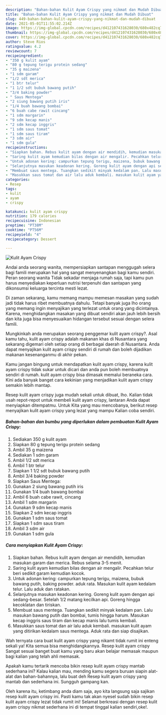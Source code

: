 ```yaml
---
description: "Bahan-bahan Kulit Ayam Crispy yang nikmat dan Mudah Dibuat"
title: "Bahan-bahan Kulit Ayam Crispy yang nikmat dan Mudah Dibuat"
slug: 449-bahan-bahan-kulit-ayam-crispy-yang-nikmat-dan-mudah-dibuat
date: 2021-05-01T11:55:02.214Z
image: https://img-global.cpcdn.com/recipes/d412107431628030/680x482cq70/kulit-ayam-crispy-foto-resep-utama.jpg
thumbnail: https://img-global.cpcdn.com/recipes/d412107431628030/680x482cq70/kulit-ayam-crispy-foto-resep-utama.jpg
cover: https://img-global.cpcdn.com/recipes/d412107431628030/680x482cq70/kulit-ayam-crispy-foto-resep-utama.jpg
author: Steve Rios
ratingvalue: 4.2
reviewcount: 7
recipeingredient:
- "350 g kulit ayam"
- "80 g tepung terigu protein sedang"
- "35 g maizena"
- "1 sdm garam"
- "1/2 sdt merica"
- "1 btr telur"
- "1 1/2 sdt bubuk bawang putih"
- "3/4 baking powder"
- " Saus Mentega"
- "2 siung bawang putih iris"
- "1/4 buah bawang bombai"
- "6 buah cabe rawit cincang"
- "1 sdm margarin"
- "9 sdm kecap manis"
- "2 sdm kecap inggris"
- "1 sdm saus tomat"
- "1 sdm saus tiram"
- "3 sdm air"
- "1 sdm gula"
recipeinstructions:
- "Siapkan bahan. Rebus kulit ayam dengan air mendidih, kemudian masukan garam dan merica. Rebus selama 3-5 menit."
- "Saring kulit ayam kemudian bilas dengan air mengalir. Pecahkan telur beri sedikit garam kemudian kocok."
- "Untuk adonan kering: campurkan tepung terigu, maizena, bubuk bawang putih, baking powder. aduk rata. Masukan kulit ayam kedalam telur. Lalu aduk dan ratakan."
- "Selanjutnya masukan keadonan kering. Goreng kulit ayam dengan api sedang-besar. Setelah 1/2 matang kecilkan api. Goreng hingga kecoklatan dan tiriskan."
- "Membuat saus mentega. Tuangkan sedikit minyak kedalam pan. Lalu masukan bawang putih dan bombai, tumis hingga harum. Masukan kecap inggris saus tiram dan kecap manis lalu tumis kembali."
- "Masukkan saus tomat dan air lalu aduk kembali. masukan kulit ayam yang ditirikan kedalam saus mentega. Aduk rata dan siap disajikan."
categories:
- Resep
tags:
- kulit
- ayam
- crispy

katakunci: kulit ayam crispy 
nutrition: 179 calories
recipecuisine: Indonesian
preptime: "PT38M"
cooktime: "PT56M"
recipeyield: "4"
recipecategory: Dessert

---
```



![Kulit Ayam Crispy](https://img-global.cpcdn.com/recipes/d412107431628030/680x482cq70/kulit-ayam-crispy-foto-resep-utama.jpg)

Andai anda seorang wanita, mempersiapkan santapan menggugah selera bagi famili merupakan hal yang sangat menyenangkan bagi kamu sendiri. Peran seorang  wanita Tidak sekadar menjaga rumah saja, tapi kamu pun harus menyediakan keperluan nutrisi terpenuhi dan santapan yang dikonsumsi keluarga tercinta mesti lezat.

Di zaman  sekarang, kamu memang mampu memesan masakan yang sudah jadi tidak harus ribet membuatnya dahulu. Tetapi banyak juga lho orang yang memang ingin menyajikan yang terlezat untuk orang yang dicintainya. Karena, menghidangkan masakan yang dibuat sendiri akan jauh lebih bersih dan kita juga bisa menyesuaikan hidangan tersebut sesuai dengan selera famili. 



Mungkinkah anda merupakan seorang penggemar kulit ayam crispy?. Asal kamu tahu, kulit ayam crispy adalah makanan khas di Nusantara yang sekarang digemari oleh setiap orang di berbagai daerah di Nusantara. Anda dapat menyajikan kulit ayam crispy sendiri di rumah dan boleh dijadikan makanan kesenanganmu di akhir pekan.

Kamu jangan bingung untuk mendapatkan kulit ayam crispy, karena kulit ayam crispy tidak sukar untuk dicari dan anda pun boleh membuatnya sendiri di rumah. kulit ayam crispy bisa dimasak memalui beraneka cara. Kini ada banyak banget cara kekinian yang menjadikan kulit ayam crispy semakin lebih mantap.

Resep kulit ayam crispy juga mudah sekali untuk dibuat, lho. Kalian tidak usah repot-repot untuk membeli kulit ayam crispy, lantaran Anda dapat menyiapkan ditempatmu. Untuk Kita yang mau mencobanya, berikut resep menyajikan kulit ayam crispy yang lezat yang mampu Kalian coba sendiri.

<!--inarticleads1-->

##### Bahan-bahan dan bumbu yang diperlukan dalam pembuatan Kulit Ayam Crispy:

1. Sediakan 350 g kulit ayam
1. Siapkan 80 g tepung terigu protein sedang
1. Ambil 35 g maizena
1. Sediakan 1 sdm garam
1. Ambil 1/2 sdt merica
1. Ambil 1 btr telur
1. Siapkan 1 1/2 sdt bubuk bawang putih
1. Ambil 3/4 baking powder
1. Siapkan  Saus Mentega:
1. Gunakan 2 siung bawang putih iris
1. Gunakan 1/4 buah bawang bombai
1. Ambil 6 buah cabe rawit, cincang
1. Ambil 1 sdm margarin
1. Gunakan 9 sdm kecap manis
1. Siapkan 2 sdm kecap inggris
1. Gunakan 1 sdm saus tomat
1. Siapkan 1 sdm saus tiram
1. Ambil 3 sdm air
1. Gunakan 1 sdm gula




<!--inarticleads2-->

##### Cara menyiapkan Kulit Ayam Crispy:

1. Siapkan bahan. Rebus kulit ayam dengan air mendidih, kemudian masukan garam dan merica. Rebus selama 3-5 menit.
1. Saring kulit ayam kemudian bilas dengan air mengalir. Pecahkan telur beri sedikit garam kemudian kocok.
1. Untuk adonan kering: campurkan tepung terigu, maizena, bubuk bawang putih, baking powder. aduk rata. Masukan kulit ayam kedalam telur. Lalu aduk dan ratakan.
1. Selanjutnya masukan keadonan kering. Goreng kulit ayam dengan api sedang-besar. Setelah 1/2 matang kecilkan api. Goreng hingga kecoklatan dan tiriskan.
1. Membuat saus mentega. Tuangkan sedikit minyak kedalam pan. Lalu masukan bawang putih dan bombai, tumis hingga harum. Masukan kecap inggris saus tiram dan kecap manis lalu tumis kembali.
1. Masukkan saus tomat dan air lalu aduk kembali. masukan kulit ayam yang ditirikan kedalam saus mentega. Aduk rata dan siap disajikan.




Wah ternyata cara buat kulit ayam crispy yang nikamt tidak rumit ini enteng sekali ya! Kita semua bisa menghidangkannya. Resep kulit ayam crispy Sangat sesuai banget buat kamu yang baru akan belajar memasak maupun bagi kalian yang telah ahli memasak.

Apakah kamu tertarik mencoba bikin resep kulit ayam crispy mantab sederhana ini? Kalau kalian mau, mending kamu segera buruan siapin alat-alat dan bahan-bahannya, lalu buat deh Resep kulit ayam crispy yang mantab dan sederhana ini. Sungguh gampang kan. 

Oleh karena itu, ketimbang anda diam saja, ayo kita langsung saja sajikan resep kulit ayam crispy ini. Pasti kamu tak akan nyesel sudah bikin resep kulit ayam crispy lezat tidak rumit ini! Selamat berkreasi dengan resep kulit ayam crispy nikmat sederhana ini di tempat tinggal kalian sendiri,oke!.

